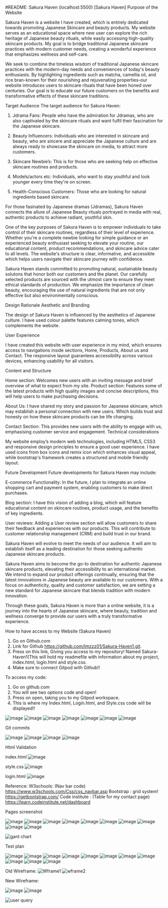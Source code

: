 #README: Sakura Haven
(localhost:5500) [Sakura Haven]
 Purpose of the Website
 
Sakura Haven is a website I have created, which is entirely dedicated towards promoting Japanese Skincare and beauty products. My website serves as an educational space where new user can explore the rich heritage of Japanese beauty rituals, while easily accessing high-quality skincare products. My goal is to bridge traditional Japanese skincare practices with modern customer needs, creating a wonderful experience that emphasizes wellness and self-care.

We seek to combine the timeless wisdom of traditional Japanese skincare practices with the modern-day needs and conveniences of today's beauty enthusiasts. By highlighting ingredients such as matcha, camellia oil, and rice bran-known for their nourishing and rejuvenating properties-our website introduces users to skincare rituals that have been honed over centuries. Our goal is to educate our future customers on the benefits and transformative effects of these skincare traditions.

Target Audience 
The target audience for Sakura Haven:

1. Jdrama Fans: People who have the admiration for Jdramas, who are also captivated by the skincare rituals and want fulfil their fascination for the Japanese skincare.

2. Beauty Influencers: Individuals who are interested in skincare and beauty, who are sincere and appreciate the Japanese culture and are always ready to showcase the skincare on media, to attract more customers.

3. Skincare Newbie’s: This is for those who are seeking help on effective skincare routines and products.

4. Models/actors etc: Individuals, who want to stay youthful and look younger every time they're on screen. 

5. Health-Conscious Customers: Those who are looking for natural ingredients based skincare.

For those fasinated by Japanese dramas (Jdramas), Sakura Haven connects the allure of Japanese Beauty rituals portrayed in media with real, authentic products to achieve radiant, youthful skin.

One of the key purposes of Sakura Haven is to empower individuals to take control of their skincare routines, regardless of their level of experience. Whether you're a complete newbie looking for simple guidance or an experienced beauty enthusiast seeking to elevate your routine, our educational content, product recommendations, and skincare advice cater to all levels. The website's structure is clear, informative, and accessible which helps users navigate their skincare journey with confidence.

Sakura Haven stands committed to promoting natural, sustainable beauty solutons that honor both our customers and the planet. Our carefully selected products are sourced with the utmost care to ensure they meet ethical standards of production. We emphasize the importance of clean beauty, encouraging the use of natural ingredients that are not only effective but also environmentally conscious. 

Design Rationale 
Aesthetic and Branding

The design of Sakura Haven is influenced by the aesthetics of Japanese culture. I have used colour palette features calming tones, which complements the website. 

User Experience

I have created this website with user experience in my mind, which ensures access to navigations inside sections, Home, Products, About us and Contact. The responsive layout guarantees accessibility across various devices, enhancing usability for all visitors.

Content and Structure

Home section: Welcomes new users with an inviting message and brief overview of what to expect from my site.
Product section: Features some of the latest products with high quality images and concise descriptions, this will help users to make purchasing decisions. 

About Us: I have shared my story and passion for Japanese skincare, which may establish a personal connection with new users. Which builds trust and honesty on how these skincare products can be life changing.

Contact Section: This provides new users with the ability to engage with us, emphasising customer service and engagement.
Technical considerations

My website employ’s modern web technologies, including HTML5, CSS3 and responsive design principles to ensure a good user experience. I have used icons from box icons and remix icon which enhances visual appeal, while bootstrap's framework creates a structured and mobile friendly layout.

Future Development 
Future developments for Sakura Haven may include: 

E-commerce Functionality: In the future, I plan to integrate an online shopping cart and payment system, enabling customers to make direct purchases.

Blog section: I have this vision of adding a blog, which will feature educational content on skincare routines, product usage, and the benefits of key ingredients. 

User reviews: Adding a User review section will allow customers to share their feedback and experiences with our products. This will contribute to customer relationship management (CRM) and build trust in our brand. 

Sakura Haven will evolve to meet the needs of our audience. It will aim to establish itself as a leading destination for those seeking authentic Japanese skincare products.

Sakura Haven aims to become the go-to destination for authentic Japanese skincare products, elevating their accessibility to an international market. We intend to expand our product offerings continually, ensuring that the latest innovations in Japanese beauty are available to our customers. With a focus on authenticity, quality and customer satisfaction, we are setting a new standard for Japanese skincare that blends tradition with modern innovation.

Through these goals, Sakura Haven is more than a online website, it is a journey into the hearts of Japanese skincare, where beauty, tradition and wellness converge to provide our users with a truly transformative experience.

How to have access to my Website (Sakura Haven) 

1. Go on Github.com
2. Link for Github https://github.com/Imzzz01/Sakura-Haven1.git.
3. Press on this link, Giving you access to my repository! Named Sakura-Haven1(This will hold my readmefile with information about my project, index.html, login.html and style.css.
4. Make sure to connect Gitpod with Github!!

To access my code:

1. Go on github.com
2. You will see two options code and open!
3. Press on open, taking you to my Gitpod workspace.
4. This is where my Index.html, Login.html, and Style.css code will be displayed!!

![image](https://github.com/user-attachments/assets/ed9d648a-63d7-43ca-a730-195e22890acc)
![image](https://github.com/user-attachments/assets/0b4065ee-8a79-4781-9a15-c8d220010942)
![image](https://github.com/user-attachments/assets/fac560ee-902c-4ab3-8d54-ddd78b1aa243)
![image](https://github.com/user-attachments/assets/18b3f646-fabc-424a-b557-4896ee3780a7)
![image](https://github.com/user-attachments/assets/34770692-23d3-4358-9429-6f7db38f4feb)
![image](https://github.com/user-attachments/assets/d1fd8bda-3025-4a06-a6fb-0fca394cef66)
![image](https://github.com/user-attachments/assets/2364c05b-b1ef-48e2-b74f-3526b895f3a5)


Git commits

![image](https://github.com/user-attachments/assets/967c03f1-f0c8-4fc9-93d3-772be43533d8)
![image](https://github.com/user-attachments/assets/d5adb2a8-9590-447d-9401-4eae6e78920d)
![image](https://github.com/user-attachments/assets/5ca73785-7035-4f45-ad61-8c295119b98a)
![image](https://github.com/user-attachments/assets/5d52bf8f-bd86-4f04-bfee-b9389209c3cd)




Html Validation 

index.html
![image](https://github.com/user-attachments/assets/6ed58e58-fb16-4ed7-a2b3-46ae00dcced1)

style.css
![image](https://github.com/user-attachments/assets/f750fbef-73d0-4e78-905c-54756966899e)


login.html
![image](https://github.com/user-attachments/assets/498aa890-e58b-454f-8c18-f266f39d7b33)

Reference:
W3schools: (Nav bar code) https://www.w3schools.com/Css/css_navbar.asp
Bootstrap : grid system! https://getbootstrap.com/
Code institute : (Table for my contact page) https://learn.codeinstitute.net/dashboard


Pages screenshot

![image](https://github.com/user-attachments/assets/085566cd-f795-4cb9-ab1d-63e947e42ee7)
![image](https://github.com/user-attachments/assets/8d66f8cd-a8c2-4396-809b-32ce00eba5f7)
![image](https://github.com/user-attachments/assets/8b25b36c-450a-4a75-a8f0-957605ba3095)
![image](https://github.com/user-attachments/assets/460525f5-64a5-470c-b2c6-062420223c91)
![image](https://github.com/user-attachments/assets/4abd407d-e377-4ea4-a670-86806fec08b6)
![image](https://github.com/user-attachments/assets/45cc34df-b219-4ffc-98b6-00439bade33f)
![image](https://github.com/user-attachments/assets/a9d00768-36c6-4f1a-861f-fb19068b3359)
![image](https://github.com/user-attachments/assets/b2867852-b5a1-4436-8fcb-8df5425549c3)
![image](https://github.com/user-attachments/assets/7ebc5a6b-543e-4353-a23f-1f3bd077af16)
![image](https://github.com/user-attachments/assets/012627b0-8f46-4598-8cb6-a9dcd0109958)








![gant chart](https://github.com/user-attachments/assets/c091b564-73de-4e9c-9b69-dbb19edf01e8)

Test plan 

![image](https://github.com/user-attachments/assets/6603b968-afc2-4450-a3ca-40e69cecaaf4)
![image](https://github.com/user-attachments/assets/7b2575f4-a3f2-4eea-b5e6-e45af9eb98de)
![image](https://github.com/user-attachments/assets/cec65f47-f010-4e27-bfab-476287f36854)
![image](https://github.com/user-attachments/assets/44441d4d-971e-4e0f-aef3-d39e659159d0)
![image](https://github.com/user-attachments/assets/8342d310-fe6e-47d8-aa74-6e5d6058e601)
![image](https://github.com/user-attachments/assets/33705de8-8c13-432c-aaaf-94ace99a421e)
![image](https://github.com/user-attachments/assets/2fb45d0f-f3b2-45eb-8bfa-af41bddd90ef)
![image](https://github.com/user-attachments/assets/b3e96009-ddaf-4601-b77a-1ef030aa55cd)
![image](https://github.com/user-attachments/assets/984dbe93-54a1-41e0-821b-d93164dd477e)
![image](https://github.com/user-attachments/assets/b5e8971d-4406-456c-9869-2cc41e376ca8)
![image](https://github.com/user-attachments/assets/f6871b4a-b53d-4b70-a1d6-d89e6b280d1b)




Old Wireframe:
![Wframe1](https://github.com/user-attachments/assets/5c547e91-c345-4260-8b29-8743239946aa)
![wframe2](https://github.com/user-attachments/assets/b9c1244f-1bbf-4e95-afdb-12dff8c66055)

New Wireframe:

![image](https://github.com/user-attachments/assets/8206423b-e02c-46f6-b644-b585e0746c13)
![image](https://github.com/user-attachments/assets/3e70db9f-75d6-43d2-b325-6ea247b64b87)

![user query](https://github.com/user-attachments/assets/5495cf40-5a67-45c7-9619-cb92c5da3282)

